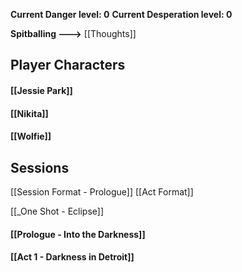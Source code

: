 **Current Danger level: 0**
**Current Desperation level: 0**

**Spitballing --->** [[Thoughts]]
## Player Characters

#### [[Jessie Park]]

#### [[Nikita]]

#### [[Wolfie]]

## Sessions
[[Session Format - Prologue]]
[[Act Format]]

[[_One Shot - Eclipse]]
#### [[Prologue - Into the Darkness]]
#### [[Act 1 - Darkness in Detroit]]